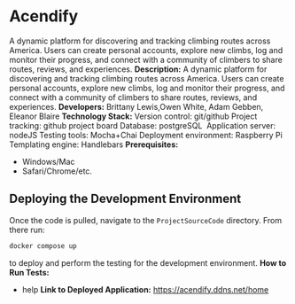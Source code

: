 # Acendify
A dynamic platform for discovering and tracking climbing routes across America. Users can create personal accounts, explore new climbs, log and monitor their progress, and connect with a community of climbers to share routes, reviews, and experiences.
**Description:**
A dynamic platform for discovering and tracking climbing routes across America. Users can create personal accounts, explore new climbs, log and monitor their progress, and connect with a community of climbers to share routes, reviews, and experiences.
**Developers:**
Brittany Lewis,Owen White, Adam Gebben, Eleanor Blaire
**Technology Stack:**
Version control: git/github
Project tracking: github project board
Database: postgreSQL ​
Application server: nodeJS
Testing tools: Mocha+Chai
Deployment environment: Raspberry Pi
Templating engine: Handlebars
**Prerequisites:**
- Windows/Mac
- Safari/Chrome/etc.
## Deploying the Development Environment
Once the code is pulled, navigate to the `ProjectSourceCode` directory. From there run: 

```sh
docker compose up
``` 

to deploy and perform the testing for the development environment.
**How to Run Tests:**
- help
**Link to Deployed Application:**
https://acendify.ddns.net/home
